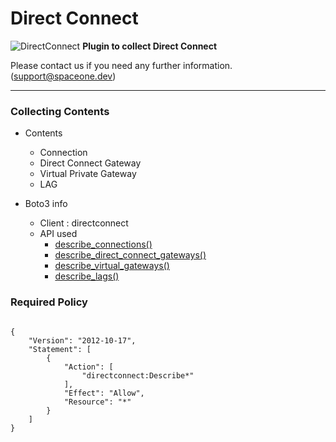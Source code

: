 # Direct Connect

![DirectConnect](https://spaceone-custom-assets.s3.ap-northeast-2.amazonaws.com/console-assets/icons/cloud-services/aws/AWS-Direct-Connect.svg)
**Plugin to collect Direct Connect**

Please contact us if you need any further information. (<support@spaceone.dev>)

---

### Collecting Contents

- Contents
  - Connection
  - Direct Connect Gateway
  - Virtual Private Gateway
  - LAG
  
- Boto3 info
  - Client : directconnect
  - API used
    - [describe_connections()](https://boto3.amazonaws.com/v1/documentation/api/latest/reference/services/directconnect.html#DirectConnect.Client.describe_connections)
    - [describe_direct_connect_gateways()](https://boto3.amazonaws.com/v1/documentation/api/latest/reference/services/directconnect.html#DirectConnect.Client.describe_direct_connect_gateways)
    - [describe_virtual_gateways()](https://boto3.amazonaws.com/v1/documentation/api/latest/reference/services/directconnect.html#DirectConnect.Client.describe_virtual_gateways)
    - [describe_lags()](https://boto3.amazonaws.com/v1/documentation/api/latest/reference/services/directconnect.html#DirectConnect.Client.describe_lags)
  
  
### Required Policy
  
<pre>
<code>
{
    "Version": "2012-10-17",
    "Statement": [
        {
            "Action": [
                "directconnect:Describe*"
            ],
            "Effect": "Allow",
            "Resource": "*"
        }
    ]
}
</code>
</pre>